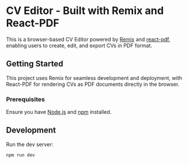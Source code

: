# CV Editor - Built with Remix and React-PDF

This is a browser-based CV Editor powered by [Remix](https://remix.run/) and [react-pdf](https://react-pdf.dev/), enabling users to create, edit, and export CVs in PDF format.

## Getting Started

This project uses Remix for seamless development and deployment, with React-PDF for rendering CVs as PDF documents directly in the browser.

### Prerequisites

Ensure you have [Node.js](https://nodejs.org/) and [npm](https://www.npmjs.com/) installed.

## Development

Run the dev server:

```bash
npm run dev
```
